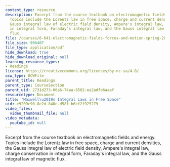 ```yaml
---
content_type: resource
description: Excerpt from the course textbook on electromagnetic fields and energy.
  Topics include the Lorentz law in free space, charge and current densities, the
  Gauss integral law of electric field density, Ampere's integral law, charge conservation
  in integral form, Faraday's integral law, and the Gauss integral law of magnetic
  flux.
file: /courses/6-641-electromagnetic-fields-forces-and-motion-spring-2005/e9209c908e2d840ed58fb6cf2f925279_01.pdf
file_size: 906407
file_type: application/pdf
hide_download: true
hide_download_original: null
learning_resource_types:
- Readings
license: https://creativecommons.org/licenses/by-nc-sa/4.0/
ocw_type: OCWFile
parent_title: Readings
parent_type: CourseSection
parent_uid: 2731d273-06a6-74aa-8502-ee2adfb6aaaf
resourcetype: Document
title: "Maxwell\u2019s Integral Laws in Free Space"
uid: e9209c90-8e2d-840e-d58f-b6cf2f925279
video_files:
  video_thumbnail_file: null
video_metadata:
  youtube_id: null
---
```

Excerpt from the course textbook on electromagnetic fields and energy. Topics include the Lorentz law in free space, charge and current densities, the Gauss integral law of electric field density, Ampere's integral law, charge conservation in integral form, Faraday's integral law, and the Gauss integral law of magnetic flux.